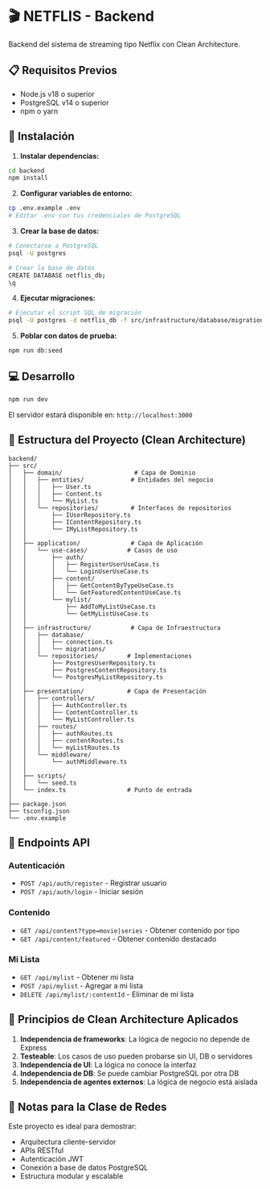 # 🎬 NETFLIS - Backend

Backend del sistema de streaming tipo Netflix con Clean Architecture.

## 📋 Requisitos Previos

- Node.js v18 o superior
- PostgreSQL v14 o superior
- npm o yarn

## 🚀 Instalación

1. **Instalar dependencias:**
```bash
cd backend
npm install
```

2. **Configurar variables de entorno:**
```bash
cp .env.example .env
# Editar .env con tus credenciales de PostgreSQL
```

3. **Crear la base de datos:**
```bash
# Conectarse a PostgreSQL
psql -U postgres

# Crear la base de datos
CREATE DATABASE netflis_db;
\q
```

4. **Ejecutar migraciones:**
```bash
# Ejecutar el script SQL de migración
psql -U postgres -d netflis_db -f src/infrastructure/database/migrations/001_create_tables.sql
```

5. **Poblar con datos de prueba:**
```bash
npm run db:seed
```

## 💻 Desarrollo

```bash
npm run dev
```

El servidor estará disponible en: `http://localhost:3000`

## 📁 Estructura del Proyecto (Clean Architecture)

```
backend/
├── src/
│   ├── domain/                    # Capa de Dominio
│   │   ├── entities/             # Entidades del negocio
│   │   │   ├── User.ts
│   │   │   ├── Content.ts
│   │   │   └── MyList.ts
│   │   └── repositories/         # Interfaces de repositorios
│   │       ├── IUserRepository.ts
│   │       ├── IContentRepository.ts
│   │       └── IMyListRepository.ts
│   │
│   ├── application/              # Capa de Aplicación
│   │   └── use-cases/           # Casos de uso
│   │       ├── auth/
│   │       │   ├── RegisterUserUseCase.ts
│   │       │   └── LoginUserUseCase.ts
│   │       ├── content/
│   │       │   ├── GetContentByTypeUseCase.ts
│   │       │   └── GetFeaturedContentUseCase.ts
│   │       └── mylist/
│   │           ├── AddToMyListUseCase.ts
│   │           └── GetMyListUseCase.ts
│   │
│   ├── infrastructure/           # Capa de Infraestructura
│   │   ├── database/
│   │   │   ├── connection.ts
│   │   │   └── migrations/
│   │   └── repositories/        # Implementaciones
│   │       ├── PostgresUserRepository.ts
│   │       ├── PostgresContentRepository.ts
│   │       └── PostgresMyListRepository.ts
│   │
│   ├── presentation/            # Capa de Presentación
│   │   ├── controllers/
│   │   │   ├── AuthController.ts
│   │   │   ├── ContentController.ts
│   │   │   └── MyListController.ts
│   │   ├── routes/
│   │   │   ├── authRoutes.ts
│   │   │   ├── contentRoutes.ts
│   │   │   └── myListRoutes.ts
│   │   └── middleware/
│   │       └── authMiddleware.ts
│   │
│   ├── scripts/
│   │   └── seed.ts
│   └── index.ts                 # Punto de entrada
│
├── package.json
├── tsconfig.json
└── .env.example
```

## 🔌 Endpoints API

### Autenticación
- `POST /api/auth/register` - Registrar usuario
- `POST /api/auth/login` - Iniciar sesión

### Contenido
- `GET /api/content?type=movie|series` - Obtener contenido por tipo
- `GET /api/content/featured` - Obtener contenido destacado

### Mi Lista
- `GET /api/mylist` - Obtener mi lista
- `POST /api/mylist` - Agregar a mi lista
- `DELETE /api/mylist/:contentId` - Eliminar de mi lista

## 🎯 Principios de Clean Architecture Aplicados

1. **Independencia de frameworks**: La lógica de negocio no depende de Express
2. **Testeable**: Los casos de uso pueden probarse sin UI, DB o servidores
3. **Independencia de UI**: La lógica no conoce la interfaz
4. **Independencia de DB**: Se puede cambiar PostgreSQL por otra DB
5. **Independencia de agentes externos**: La lógica de negocio está aislada

## 📝 Notas para la Clase de Redes

Este proyecto es ideal para demostrar:
- Arquitectura cliente-servidor
- APIs RESTful
- Autenticación JWT
- Conexión a base de datos PostgreSQL
- Estructura modular y escalable
